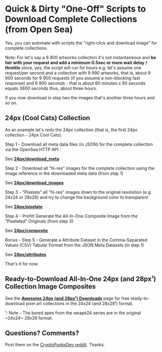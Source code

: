 # Quick & Dirty "One-Off" Scripts to Download Complete Collections (from Open Sea)


Yes, you can automate with scripts
the "right-click and download image"
for complete collections.

Note: For let's say a 9 900 artworks collection it's not
instantaneous and **be fair with your request and add a minimum 0.5sec or more wait delay / throttle**
since, yes, the script will run for hours
e.g. let's assume one request/per second and a collection with 9 990 artworks,
that is, about 9 900 seconds for 9 900 requests (if you assume
a non-blocking fast response) and 9 900 seconds -
that is about 60 minutes x 60 seconds equals 3600 seconds
thus, about three hours.

If you now download in step two the images that's another three hours
and so on.





## 24px (Cool Cats) Collection


As an example let's redo the 24px collection (that is, the first 24px collection - 24px Cool Cats).


Step 1 - Download all meta data files (in JSON) for the complete
collection via the OpenSea HTTP API


See [**24px/download_meta**](24px/download_meta.rb)


Step 2 - Download all "hi-res" images for the complete
collection using the image reference in the downloaded meta data (from step 1)


See [**24px/download_images**](24px/download_images.rb)


Step 3 - "Pixelate" all "hi-res" images down
to the original resolution (e.g. 24x24 or 28x28)
and try to change the background color to transparent

See [**24px/pixelate**](24px/pixelate.rb)


Step 4 - Profit!  Generate the All-In-One Composite Image
from the "Pixelated" Originals (from step 3)

See [**24px/composite**](24px/composite.rb)



Bonus - Step 5 - Generate a Attribute Dataset in the Comma-Separated Values (CSV) Tabular Format from the JSON Meta Datasets (in step 1)

See [**24px/attributes**](24px/attributes.rb)




That's it for now.







## Ready-to-Download All-In-One 24px (and 28px¹) Collection Image Composites

See the [**Awesome 24px (and 28px¹) Downloads**](https://github.com/cryptopunksnotdead/awesome-24px) page
for free ready-to-download pixel art collections in the 24x24 (and 28x28¹) format.

¹: Note - The bored apes from the weape24 series are in the original ~24x24~ 28x28 format.




## Questions? Comments?

Post them on the [CryptoPunksDev reddit](https://old.reddit.com/r/CryptoPunksDev). Thanks.

